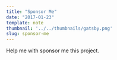 ```yaml
---
title: "Sponsor Me"
date: "2017-01-23"
template: note
thumbnail: '../../thumbnails/gatsby.png'
slug: sponsor-me
---
```


Help me with sponsor me this project.
